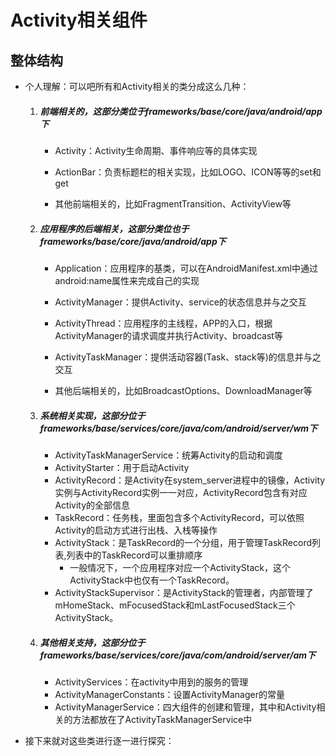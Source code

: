 # Activity相关组件

## 整体结构

- 个人理解：可以吧所有和Activity相关的类分成这么几种：

  1. ##### 前端相关的，这部分类位于frameworks/base/core/java/android/app下

     - Activity：Activity生命周期、事件响应等的具体实现

     - ActionBar：负责标题栏的相关实现，比如LOGO、ICON等等的set和get

     - 其他前端相关的，比如FragmentTransition、ActivityView等

  2. ##### 应用程序的后端相关，这部分类位也于frameworks/base/core/java/android/app下

     - Application：应用程序的基类，可以在AndroidManifest.xml中通过android:name属性来完成自己的实现
     - ActivityManager：提供Activity、service的状态信息并与之交互

     - ActivityThread：应用程序的主线程，APP的入口，根据ActivityManager的请求调度并执行Activity、broadcast等
     - ActivityTaskManager：提供活动容器(Task、stack等)的信息并与之交互
     - 其他后端相关的，比如BroadcastOptions、DownloadManager等

  3. ##### 系统相关实现，这部分位于frameworks/base/services/core/java/com/android/server/wm下

     - ActivityTaskManagerService：统筹Activity的启动和调度
     - ActivityStarter：用于启动Activity
     - ActivityRecord：是Activity在system_server进程中的镜像，Activity实例与ActivityRecord实例一一对应，ActivityRecord包含有对应Activity的全部信息
     - TaskRecord：任务栈，里面包含多个ActivityRecord，可以依照Activity的启动方式进行出栈、入栈等操作
     - ActivityStack：是TaskRecord的一个分组，用于管理TaskRecord列表,列表中的TaskRecord可以重排顺序
       - 一般情况下，一个应用程序对应一个ActivityStack，这个ActivityStack中也仅有一个TaskRecord。
     - ActivityStackSupervisor：是ActivityStack的管理者，内部管理了mHomeStack、mFocusedStack和mLastFocusedStack三个ActivityStack。

  4. ##### 其他相关支持，这部分位于frameworks/base/services/core/java/com/android/server/am下

     - ActivityServices：在activity中用到的服务的管理
     - ActivityManagerConstants：设置ActivityManager的常量
     - ActivityManagerService：四大组件的创建和管理，其中和Activity相关的方法都放在了ActivityTaskManagerService中

- 接下来就对这些类进行逐一进行探究：
